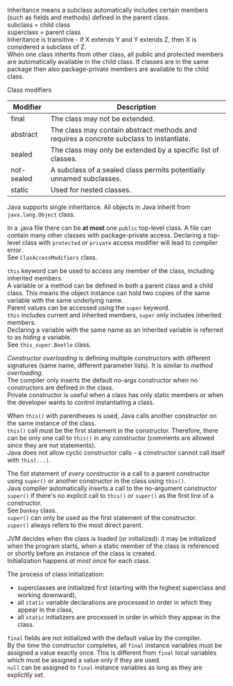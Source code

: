 Inheritance means a subclass automatically includes certain members (such as fields and methods) defined in the parent class.\
subclass = child class\
superclass = parent class\
Inheritance is transitive - if X extends Y and Y extends Z, then X is considered a subclass of Z.\
When one class inherits from other class, all public and protected members are automatically available in the child class.
If classes are in the same package then also package-private members are available to the child class.

Class modifiers

| Modifier   | Description                                                                             |
|------------|-----------------------------------------------------------------------------------------|
| final      | The class may not be extended.                                                          |
| abstract   | The class may contain abstract methods and requires a concrete subclass to instantiate. |
| sealed     | The class may only be extended by a specific list of classes.                           |
| not-sealed | A subclass of a sealed class permits potentially unnamed subclasses.                    |
| static     | Used for nested classes.                                                                |

Java supports single inheritance. All objects in Java inherit from `java.lang.Object` class.

In a .java file there can be **at most** one `public` top-level class. A file can contain many other classes 
with package-private access. Declaring a top-level class with `protected` or `private` access modifier will lead to compiler error.\
See `ClasAccessModifiers` class.

`this` keyword can be used to access any member of the class, including inherited members.\
A variable or a method can be defined in both a parent class and a child class. This means the object instance can hold
two copies of the same variable with the same underlying name.\
Parent values can be accessed using the `super` keyword.\
`this` includes current and inherited members, `super` only includes inherited members.\
Declaring a variable with the same name as an inherited variable is referred to as _hiding_ a variable.\
See `this_super.Beetle` class.

_Constructor overloading_ is defining multiple constructors with different signatures (same name, different parameter lists).
It is similar to _method overloading_.\
The compiler only inserts the default no-args constructor when no constructors are defined in the class.\
Private constructor is useful when a class has only static members or when the developer wants to control instantiating a class.

When `this()` with parentheses is used, Java calls another constructor on the same instance of the class.\
`this()` call must be the first statement in the constructor. Therefore, there can be only one call to `this()` in any 
constructor (comments are allowed since they are not statements).\
Java does not allow cyclic constructor calls - a constructor cannot call itself with `this(...)`.

The fist statement of _every_ constructor is a call to a parent constructor using `super()` or another constructor in the 
class using `this()`.\
Java compiler automatically inserts a call to the no-argument constructor `super()` if there's no explicit call to `this()`
or `super()` as the first line of a constructor.\
See `Donkey` class.\
`super()` can only be used as the first statement of the constructor.\
`super()` always refers to the most direct parent.

JVM decides when the class is loaded (or initialized): it may be initialized when the program starts, when a static member 
of the class is referenced or shortly before an instance of the class is created.\
Initialization happens _at most once_ for each class.

The process of class initialization:
* superclasses are initialized first (starting with the highest superclass and working downward),
* all `static` variable declarations are processed in order in which they appear in the class,
* all `static` initializers are processed in order in which they appear in the class.

`final` fields are not initialized with the default value by the compiler.\
By the time the constructor completes, all `final` instance variables must be assigned a value exactly once. This is different
from `final` local variables which must be assigned a value only if they are used.\
`null` can be assigned to `final` instance variables as long as they are explicitly set.

